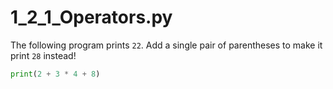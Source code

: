 # 1_2_1_Operators.py

The following program prints `22`. Add a single pair of parentheses to make it print `28` instead!


```python
print(2 + 3 * 4 + 8)
```

